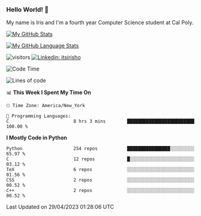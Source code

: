 ### Hello World! 👋

My name is Iris and I'm a fourth year Computer Science student at Cal Poly. 


[![My GitHub Stats](https://github-readme-stats.vercel.app/api?username=sleepyStick&show_icons=true&&count_private=true&include_all_commits=true&theme=buefy)]()

[![My GitHub Language Stats](https://github-readme-stats.vercel.app/api/top-langs/?username=sleepyStick&langs_count=5&theme=buefy)]()

![visitors](https://visitor-badge.glitch.me/badge?page_id=sleepyStick.sleepyStick)
[![Linkedin: itsirisho](https://img.shields.io/badge/-itsirisho-informational?style=flat-square&logo=Linkedin&logoColor=white&link=https://www.linkedin.com/in/itsirisho/)](https://www.linkedin.com/in/itsirisho/)

<!--START_SECTION:waka-->
![Code Time](http://img.shields.io/badge/Code%20Time-480%20hrs%208%20mins-blue)

![Lines of code](https://img.shields.io/badge/From%20Hello%20World%20I%27ve%20Written-33.6%20million%20lines%20of%20code-blue)

📊 **This Week I Spent My Time On** 

```text
🕑︎ Time Zone: America/New_York

💬 Programming Languages: 
C                        8 hrs 3 mins        █████████████████████████   100.00 % 
```

**I Mostly Code in Python** 

```text
Python                   254 repos           ████████████████░░░░░░░░░   65.97 % 
C                        12 repos            █░░░░░░░░░░░░░░░░░░░░░░░░   03.12 % 
TeX                      6 repos             ░░░░░░░░░░░░░░░░░░░░░░░░░   01.56 % 
CSS                      2 repos             ░░░░░░░░░░░░░░░░░░░░░░░░░   00.52 % 
C++                      2 repos             ░░░░░░░░░░░░░░░░░░░░░░░░░   00.52 % 
```




 Last Updated on 29/04/2023 01:28:06 UTC
<!--END_SECTION:waka-->

<!--
**konanyuta/konanyuta** is a ✨ _special_ ✨ repository because its `README.md` (this file) appears on your GitHub profile.

Here are some ideas to get you started:

- 🔭 I’m currently working on ...
- 🌱 I’m currently learning ...
- 👯 I’m looking to collaborate on ...
- 🤔 I’m looking for help with ...
- 💬 Ask me about ...
- 📫 How to reach me: ...
- 😄 Pronouns: ...
- ⚡ Fun fact: ...
-->
